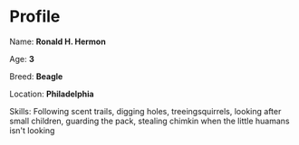 # Profile


Name: **Ronald H. Hermon**


Age: **3**


Breed: **Beagle**


Location: **Philadelphia**


Skills: Following scent trails, digging holes, treeingsquirrels, looking after small children, guarding the pack, stealing chimkin when the little huamans isn't looking
